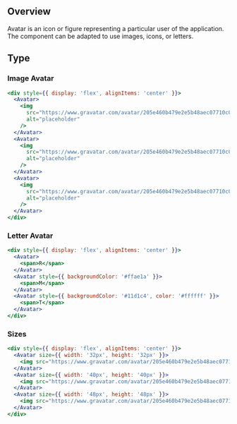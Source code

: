 ## Overview

Avatar is an icon or figure representing a particular user of the application. The component can be adapted to use images, icons, or letters.

## Type

### Image Avatar

```jsx
<div style={{ display: 'flex', alignItems: 'center' }}>
  <Avatar>
    <img
      src="https://www.gravatar.com/avatar/205e460b479e2e5b48aec07710c08d50?s=100"
      alt="placeholder"
    />
  </Avatar>
  <Avatar>
    <img
      src="https://www.gravatar.com/avatar/205e460b479e2e5b48aec07710c08d50?s=100"
      alt="placeholder"
    />
  </Avatar>
  <Avatar>
    <img
      src="https://www.gravatar.com/avatar/205e460b479e2e5b48aec07710c08d50?s=100"
      alt="placeholder"
    />
  </Avatar>
</div>
```

### Letter Avatar

```jsx
<div style={{ display: 'flex', alignItems: 'center' }}>
  <Avatar>
    <span>R</span>
  </Avatar>
  <Avatar style={{ backgroundColor: '#ffae1a' }}>
    <span>M</span>
  </Avatar>
  <Avatar style={{ backgroundColor: '#11d1c4', color: '#ffffff' }}>
    <span>T</span>
  </Avatar>
</div>
```

### Sizes

```jsx
<div style={{ display: 'flex', alignItems: 'center' }}>
  <Avatar size={{ width: '32px', height: '32px' }}>
    <img src="https://www.gravatar.com/avatar/205e460b479e2e5b48aec07710c08d50?s=100" />
  </Avatar>
  <Avatar size={{ width: '40px', height: '40px' }}>
    <img src="https://www.gravatar.com/avatar/205e460b479e2e5b48aec07710c08d50?s=100" />
  </Avatar>
  <Avatar size={{ width: '48px', height: '48px' }}>
    <img src="https://www.gravatar.com/avatar/205e460b479e2e5b48aec07710c08d50?s=100" />
  </Avatar>
</div>
```
